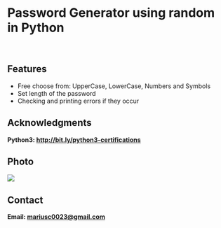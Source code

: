 <h1>Password Generator using random in Python</h1>
<br>
<h2>Features</h2>
<ul>
    <li> Free choose from: UpperCase, LowerCase, Numbers and Symbols</li>
    <li> Set length of the password </li>
    <li>Checking and printing errors if they occur</li>
    
</ul>


<h2>Acknowledgments</h2>

<b> Python3: http://bit.ly/python3-certifications <b>
<br>

<h2>Photo</h2>
<img src="image.png">
<br>

<h2>Contact</h2>

<b> Email: mariusc0023@gmail.com </b>

